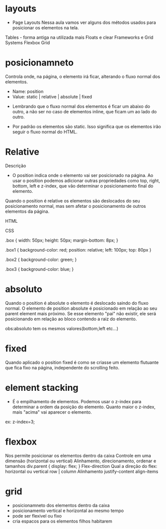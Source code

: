 # layouts
* Page Layouts
Nessa aula vamos ver alguns dos métodos usados para posicionar os elementos na tela.

Tables - forma antiga na utilizada mais
Floats e clear
Frameworks e Grid Systems
Flexbox
Grid

# posicionamneto 

Controla onde, na página, o elemento irá ficar, alterando o fluxo normal dos elementos.

* Name: position
* Value: static | relative | absolute | fixed
- Lembrando que o fluxo normal dos elementos é ficar um abaixo do outro, a não ser no caso de elementos inline, que ficam um ao lado do outro.

* Por padrão os elementos são static. Isso significa que os elementos irão seguir o fluxo normal do HTML.

# Relative
Descrição
* O position indica onde o elemento vai ser posicionado na página. Ao usar o position podemos adicionar outras propriedades como top, right, bottom, left e z-index, que vão determinar o posicionamento final do elemento.

Quando o position é relative os elementos são deslocados do seu posicionamento normal, mas sem afetar o posicionamento de outros elementos da página.

HTML

<div class="box box1"></div>
<div class="box box2"></div>
<div class="box box3"></div>
CSS

.box {
  width: 50px;
  height: 50px;
  margin-bottom: 8px;
}

.box1 {
  background-color: red;
  position: relative;
   left: 100px;
  top: 80px
}

.box2 {
  background-color: green;
}

.box3 {
  background-color: blue;
}

# absoluto

Quando o position é absolute o elemento é deslocado saindo do fluxo normal. O elemento de position absolute é posicionado em relação ao seu parent element mais próximo. Se esse elemento "pai" não existir, ele será posicionando em relação ao bloco contendo a raiz do elemento.

obs:absoluto tem os mesmos valores(bottom,left etc...)

# fixed

Quando aplicado o position fixed é como se criasse um elemento flutuante que fica fixo na página, independente do scrolling feito.

# element stacking
* É o empilhamento de elementos. Podemos usar o z-index para determinar a ordem da posição do elemento. Quanto maior o z-index, mais "acima" vai aparecer o elemento.

ex: z-index=3; 

# flexbox
Nos permite posicionar os elementos dentro da caixa
Controle em uma dimensão (horizontal ou vertical)
Alinhamento, direcionamento, ordenar e tamanhos
div.parent {
	display: flex;
}
Flex-direction
Qual a direção do flex: horizontal ou vertical
row | column
Alinhamento
justify-content
align-items

# grid

* posicionamneto dos elementos dentro da caixa
* posicionamento vertical e horizontal ao mesmo tempo
* pode ser flexivel ou fixo
*  cria espacos para os elementos filhos habitarem

